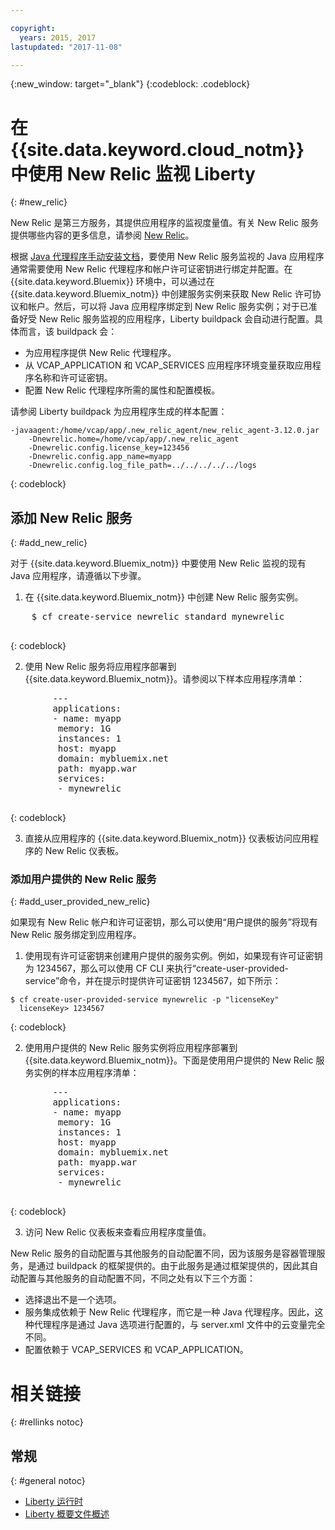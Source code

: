 ```yaml
---

copyright:
  years: 2015, 2017
lastupdated: "2017-11-08"

---
```


{:new_window: target="_blank"}
{:codeblock: .codeblock}

# 在 {{site.data.keyword.cloud_notm}} 中使用 New Relic 监视 Liberty
{: #new_relic}

New Relic 是第三方服务，其提供应用程序的监视度量值。有关 New Relic 服务提供哪些内容的更多信息，请参阅 [New Relic](http://newrelic.com/java)。

根据 [Java 代理程序手动安装文档](https://docs.newrelic.com/docs/agents/java-agent/installation/java-agent-manual-installation)，要使用 New Relic 服务监视的 Java 应用程序通常需要使用 New Relic 代理程序和帐户许可证密钥进行绑定并配置。在 {{site.data.keyword.Bluemix}} 环境中，可以通过在 {{site.data.keyword.Bluemix_notm}} 中创建服务实例来获取 New Relic 许可协议和帐户。然后，可以将 Java 应用程序绑定到 New Relic 服务实例；对于已准备好受 New Relic 服务监视的应用程序，Liberty buildpack 会自动进行配置。具体而言，该 buildpack 会：

* 为应用程序提供 New Relic 代理程序。
* 从 VCAP_APPLICATION 和 VCAP_SERVICES 应用程序环境变量获取应用程序名称和许可证密钥。
* 配置 New Relic 代理程序所需的属性和配置模板。

请参阅 Liberty buildpack 为应用程序生成的样本配置：

```
-javaagent:/home/vcap/app/.new_relic_agent/new_relic_agent-3.12.0.jar
    -Dnewrelic.home=/home/vcap/app/.new_relic_agent
    -Dnewrelic.config.license_key=123456
    -Dnewrelic.config.app_name=myapp
    -Dnewrelic.config.log_file_path=../../../../../logs
```
{: codeblock}

## 添加 New Relic 服务
{: #add_new_relic}

对于 {{site.data.keyword.Bluemix_notm}} 中要使用 New Relic 监视的现有 Java 应用程序，请遵循以下步骤。
1. 在 {{site.data.keyword.Bluemix_notm}} 中创建 New Relic 服务实例。

  <pre>
    $ cf create-service newrelic standard mynewrelic
  </pre>
  {: codeblock}

2. 使用 New Relic 服务将应用程序部署到 {{site.data.keyword.Bluemix_notm}}。请参阅以下样本应用程序清单：

  <pre>
        &dash;&dash;&dash;
        applications:
        - name: myapp
         memory: 1G
         instances: 1
         host: myapp
         domain: mybluemix.net
         path: myapp.war
         services:
         - mynewrelic
  </pre>
  {: codeblock}

3. 直接从应用程序的 {{site.data.keyword.Bluemix_notm}} 仪表板访问应用程序的 New Relic 仪表板。

### 添加用户提供的 New Relic 服务
{: #add_user_provided_new_relic}

如果现有 New Relic 帐户和许可证密钥，那么可以使用“用户提供的服务”将现有 New Relic 服务绑定到应用程序。

1. 使用现有许可证密钥来创建用户提供的服务实例。例如，如果现有许可证密钥为 1234567，那么可以使用 CF CLI 来执行“create-user-provided-service”命令，并在提示时提供许可证密钥 1234567，如下所示：

  ```
$ cf create-user-provided-service mynewrelic -p "licenseKey"
    licenseKey> 1234567
```
  {: codeblock}

2. 使用用户提供的 New Relic 服务实例将应用程序部署到 {{site.data.keyword.Bluemix_notm}}。下面是使用用户提供的 New Relic 服务实例的样本应用程序清单：
  <pre>
        &dash;&dash;&dash;
        applications:
        - name: myapp
         memory: 1G
         instances: 1
         host: myapp
         domain: mybluemix.net
         path: myapp.war
         services:
         - mynewrelic
  </pre>
  {: codeblock}

3. 访问 New Relic 仪表板来查看应用程序度量值。

New Relic 服务的自动配置与其他服务的自动配置不同，因为该服务是容器管理服务，是通过 buildpack 的框架提供的。由于此服务是通过框架提供的，因此其自动配置与其他服务的自动配置不同，不同之处有以下三个方面：
* 选择退出不是一个选项。
* 服务集成依赖于 New Relic 代理程序，而它是一种 Java 代理程序。因此，这种代理程序是通过 Java 选项进行配置的，与 server.xml 文件中的云变量完全不同。
* 配置依赖于 VCAP_SERVICES 和 VCAP_APPLICATION。

# 相关链接
{: #rellinks notoc}
## 常规
{: #general notoc}
* [Liberty 运行时](index.html)
* [Liberty 概要文件概述](http://www-01.ibm.com/support/knowledgecenter/SSAW57_8.5.5/com.ibm.websphere.wlp.nd.doc/ae/cwlp_about.html)
